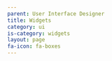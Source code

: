 ```yaml
---
parent: User Interface Designer
title: Widgets
category: ui
is-category: widgets
layout: page
fa-icon: fa-boxes
---
```

